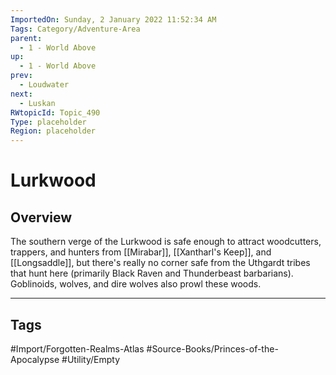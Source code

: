 ```yaml
---
ImportedOn: Sunday, 2 January 2022 11:52:34 AM
Tags: Category/Adventure-Area
parent:
  - 1 - World Above
up:
  - 1 - World Above
prev:
  - Loudwater
next:
  - Luskan
RWtopicId: Topic_490
Type: placeholder
Region: placeholder
---
```

# Lurkwood
## Overview
The southern verge of the Lurkwood is safe enough to attract woodcutters, trappers, and hunters from [[Mirabar]], [[Xantharl's Keep]], and [[Longsaddle]], but there's really no corner safe from the Uthgardt tribes that hunt here (primarily Black Raven and Thunderbeast barbarians). Goblinoids, wolves, and dire wolves also prowl these woods.


---
## Tags
#Import/Forgotten-Realms-Atlas #Source-Books/Princes-of-the-Apocalypse #Utility/Empty

